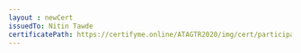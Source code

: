 ```yaml
--- 
layout : newCert 
issuedTo: Nitin Tawde 
certificatePath: https://certifyme.online/ATAGTR2020/img/cert/participant/NitinTawde_046b0.png
--- 
```

